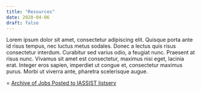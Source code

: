 ```yaml
---
title: "Resources"
date: 2020-04-06
draft: false
---
```

Lorem ipsum dolor sit amet, consectetur adipiscing elit. Quisque porta ante id risus tempus, nec luctus metus sodales. Donec a lectus quis risus consectetur interdum. Curabitur sed varius odio, a feugiat nunc. Praesent at risus nunc. Vivamus sit amet est consectetur, maximus nisi eget, lacinia erat. Integer eros sapien, imperdiet ut congue et, consectetur maximus purus. Morbi ut viverra ante, pharetra scelerisque augue.

= [Archive of Jobs Posted to IASSIST listserv](/jobs/)
